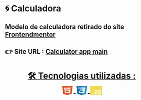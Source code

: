 <h1>🌀 Calculadora</h1>
<h2> Modelo de calculadora retirado do site <a href="https://www.frontendmentor.io/challenges" target="_blank">Frontendmentor</a></h2>
<h2> 👉 Site URL : <a href="https://wizardly-gates-ed8a6e.netlify.app" target="_blank">Calculator app main</h2>

<div style="display: inline_block" align="center">
  <h1> 🛠 Tecnologias utilizadas : <br>
  <img align="center" alt="Hashimoto-HTML" height="30" width="40" src="https://raw.githubusercontent.com/devicons/devicon/master/icons/html5/html5-original.svg">
  <img align="center" alt="Hashimoto-CSS" height="30" width="40" src="https://raw.githubusercontent.com/devicons/devicon/master/icons/css3/css3-original.svg">
  <img align="center" alt="Hashimoto-JS" height="30" width="40" src="https://raw.githubusercontent.com/devicons/devicon/master/icons/javascript/javascript-plain.svg">
</div>
